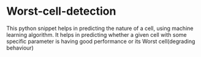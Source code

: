 # Worst-cell-detection
This python snippet helps in predicting the nature of a cell, using machine learning algorithm.
It helps in predicting whether a given cell with some specific parameter is having good performance or its Worst cell(degrading behaviour)
